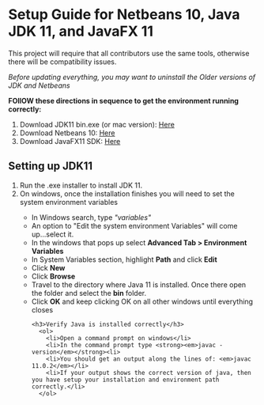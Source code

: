 <h1>Setup Guide for Netbeans 10, Java JDK 11, and JavaFX 11</h1>

<p>This project will require that all contributors use the same tools, otherwise there will be compatibility issues.</p>
<p><em>Before updating everything, you may want to uninstall the Older versions of JDK and Netbeans</em></p>
<strong>FOllOW these directions in sequence to get the environment running correctly:</strong>
<ol>
  <li>Download JDK11 bin.exe (or mac version): <a href ="https://www.oracle.com/technetwork/java/javase/downloads/jdk11-downloads-5066655.html">Here</a></li>
  <li>Download Netbeans 10: <a href="https://www-us.apache.org/dist/incubator/netbeans/incubating-netbeans/incubating-10.0/incubating-netbeans-10.0-source.zip">Here</a></li>
  <li>Download JavaFX11 SDK: <a href="https://gluonhq.com/products/javafx/">Here</a></li>
</ol>

<h2>Setting up JDK11</h2>
<ol>
  <li>Run the .exe installer to install JDK 11.</li>
  <li>On windows, once the installation finishes you will need to set the system environment variables</li>
  <ul>
    <li>In Windows search, type <em>"variables"</em></li>
    <li>An option to "Edit the system environment Variables" will come up...select it.</li>
    <li>In the windows that pops up select <strong>Advanced Tab > Environment Variables</strong></li>
    <li>In System Variables section, highlight <strong>Path</strong> and click <strong>Edit</strong></li>
    <li>Click <strong>New</strong></li>
    <li>Click <strong>Browse</strong></li>
    <li>Travel to the directory where Java 11 is installed.  Once there open the folder and select the <strong>bin</strong> folder.</li>
    <li>Click <strong>OK</strong> and keep clicking OK on all other windows until everything closes</li>
    
    <h3>Verify Java is installed correctly</h3>
      <ol>
        <li>Open a command prompt on windows</li>
        <li>In the command prompt type <strong><em>javac -version</em></strong><li>
        <li>You should get an output along the lines of: <em>javac 11.0.2</em></li>
        <li>If your output shows the correct version of java, then you have setup your installation and environment path correctly.</li>
      </ol>
  </ul>
  
</ol>


